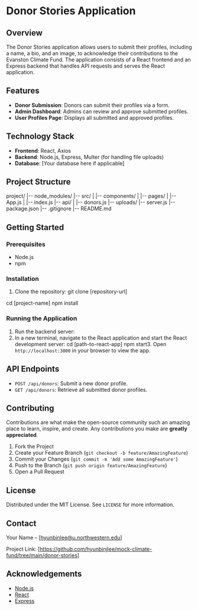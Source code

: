 # Donor Stories Application

## Overview
The Donor Stories application allows users to submit their profiles, including a name, a bio, and an image, to acknowledge their contributions to the Evanston Climate Fund. The application consists of a React frontend and an Express backend that handles API requests and serves the React application.

## Features
- **Donor Submission**: Donors can submit their profiles via a form.
- **Admin Dashboard**: Admins can review and approve submitted profiles.
- **User Profiles Page**: Displays all submitted and approved profiles.

## Technology Stack
- **Frontend**: React, Axios
- **Backend**: Node.js, Express, Multer (for handling file uploads)
- **Database**: [Your database here if applicable]

## Project Structure
project/
|-- node_modules/
|-- src/
| |-- components/
| |-- pages/
| |-- App.js
| |-- index.js
|-- api/
| |-- donors.js
|-- uploads/
|-- server.js
|-- package.json
|-- .gitignore
|-- README.md


## Getting Started

### Prerequisites
- Node.js
- npm

### Installation
1. Clone the repository:
git clone [repository-url]

cd [project-name]
npm install


### Running the Application
1. Run the backend server:
2. In a new terminal, navigate to the React application and start the React development server:
cd [path-to-react-app]
npm start3. Open `http://localhost:3000` in your browser to view the app.

## API Endpoints
- `POST /api/donors`: Submit a new donor profile.
- `GET /api/donors`: Retrieve all submitted donor profiles.

## Contributing
Contributions are what make the open-source community such an amazing place to learn, inspire, and create. Any contributions you make are **greatly appreciated**.

1. Fork the Project
2. Create your Feature Branch (`git checkout -b feature/AmazingFeature`)
3. Commit your Changes (`git commit -m 'Add some AmazingFeature'`)
4. Push to the Branch (`git push origin feature/AmazingFeature`)
5. Open a Pull Request

## License
Distributed under the MIT License. See `LICENSE` for more information.

## Contact
Your Name – [hyunbinlee@u.northwestern.edu]

Project Link: [https://github.com/hyunbinjlee/mock-climate-fund/tree/main/donor-stories]

## Acknowledgements
- [Node.js](https://nodejs.org/)
- [React](https://reactjs.org/)
- [Express](https://expressjs.com/)
